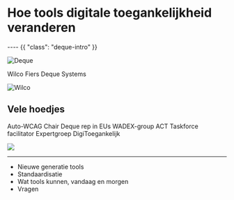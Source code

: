 # Hoe tools digitale toegankelijkheid veranderen 

---- {{ "class": "deque-intro" }}

![Deque](img/deque-logo.png)

Wilco Fiers
Deque Systems

![Wilco](img/wilco.jpg)

## Vele hoedjes

Auto-WCAG Chair
Deque rep in EUs WADEX-group
ACT Taskforce facilitator
Expertgroep DigiToegankelijk

![](img/many-hats.jpg)

----

- Nieuwe generatie tools
- Standaardisatie
- Wat tools kunnen, vandaag en morgen
- Vragen